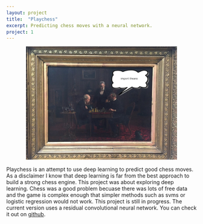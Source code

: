 ```yaml
---
layout: project
title:  "Playchess"
excerpt: Predicting chess moves with a neural network.
project: 1
---
```


<p align="center">
	<img src="/playchess.png" height="300"> 
</p>

Playchess is an attempt to use deep learning to predict good chess moves. As a disclaimer I know that deep learning is far from the best approach to build a strong chess engine. This project was about exploring deep learning. Chess was a good problem becuase there was lots of free data and the game is complex enough that simpler methods such as svms or logistic regression would not work. This project is still in progress. The current version uses a residual convolutional neural network. You can check it out on [github](https://github.com/Mr4k/playchess).